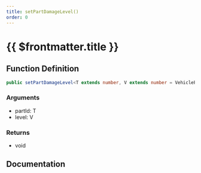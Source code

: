 ```yaml
---
title: setPartDamageLevel()
order: 0
---
```


# {{ $frontmatter.title }}

## Function Definition

```ts
public setPartDamageLevel<T extends number, V extends number = VehiclePartDamage>(partId: T, level: V): void;
```

### Arguments

* partId: T
* level: V

### Returns

* void

## Documentation

<!--@include: ./parts/setPartDamageLevel.md-->
